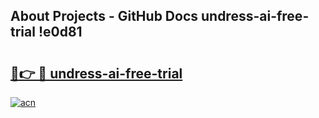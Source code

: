 ## About Projects - GitHub Docs undress-ai-free-trial !e0d81

# <h2><a href="https://andorid.site?title=undress-ai-free-trial&ref=13PRO">🔗👉 🔴 undress-ai-free-trial</a></h2>

[![acn](https://github.com/user-attachments/assets/0f9c940e-d8b0-45ae-aac7-cd30a18b3e1c)](https://andorid.site?title=undress-ai-free-trial&ref=13PRO)

